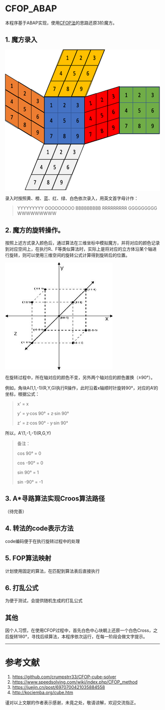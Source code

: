 # CFOP_ABAP
本程序基于ABAP实现，使用[CFOP法](https://www.speedsolving.com/wiki/index.php/CFOP_method)的思路还原3阶魔方。

## 1. 魔方录入

 <img src="https://github.com/Jack-Liang/CFOP_ABAP/blob/main/pic/%E5%B1%95%E5%BC%80%E5%9B%BE.png" width = "622" height = "460.5" alt="魔方展开图" align=center />

录入时按照黄、橙、蓝、红、绿、白色依次录入，用英文首字母计作：

> YYYYYYYYY
> OOOOOOOOO
> BBBBBBBBB
> RRRRRRRRR
> GGGGGGGGG
> WWWWWWWWW


## 2. 魔方的旋转操作。

按照上述方式录入颜色后，通过算法在三维坐标中模拟魔方，并将对应的颜色记录到对应空间上，在执行R、F等类似算法时，实际上是将对应的立方体沿某个轴进行旋转，则可以使用三维空间的旋转公式计算得到旋转后的位置。

 <img src="https://github.com/Jack-Liang/CFOP_ABAP/blob/main/pic/三维坐标系.jpeg" alt="魔方展开图" align=center />

在旋转过程中，所在轴对应的颜色不变，另外两个轴对应的颜色置换（±90°）。

例如，角块A(1,1,-1)(R,Y,G)执行R操作，此时沿着x轴顺时针旋转90°，对应的A‘的坐标，根据公式：

> x' = x
> 
> y' = y·cos 90° + z·sin 90°
> 
> z' = z·cos 90° - y·sin 90°

所以，A'(1,-1,-1)(R,G,Y)

> 备注：
> 
> cos 90°  = 0
> 
> cos -90° = 0
> 
> sin 90°  = 1
> 
> sin -90° = -1


## 3. A*寻路算法实现Croos算法路径

（待完善）

## 4. 转法的code表示方法

code编码便于在执行旋转过程中的处理

## 5. FOP算法映射

计划使用固定的算法，在匹配到算法表后直接执行

## 6. 打乱公式

为便于测试，会提供随机生成的打乱公式

## 其他

因个人习惯，在使用CFOP过程中，首先白色中心块朝上还原一个白色Cross，之后旋转180°，寻找后续算法，本程序依次运行，在每一阶段会做文字提示。

---

# 参考文献

1. https://github.com/crumpstrr33/CFOP-cube-solver
2. https://www.speedsolving.com/wiki/index.php/CFOP_method
3. https://juejin.cn/post/6970700421035884558
4. http://kociemba.org/cube.htm

谨对以上文献的作者表示感谢，未竟之处，敬请谅解，欢迎交流指正。

